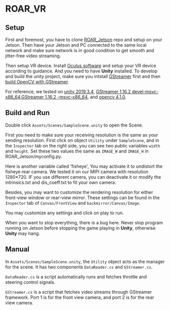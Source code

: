 # ROAR_VR

## Setup
First and foremost, you have to clone [ROAR_Jetson](https://github.com/augcog/ROAR_Jetson) repo and setup on your Jetson. Then have your Jetson and PC connected to the same local network and make sure network is in good condition to get smooth and jitter-free video streaming. 

Then setup VR device. Install [Oculus software](https://www.oculus.com/setup/) and setup your VR device according to guidance. And you need to have **Unity** installed. 
To develop and build the unity project, make sure you intstall [GStreamer](https://gstreamer.freedesktop.org/documentation/installing/on-windows.html?gi-language=c) first and then [build OpenCV with GStreamer](https://cv-tricks.com/how-to/installation-of-opencv-4-1-0-in-windows-10-from-source/). 

For reference, we tested on [unity 2019.3.4](https://unity.cn/releases), [GStreamer 1.16.2 devel-msvc-x86_64](https://gstreamer.freedesktop.org/data/pkg/windows/1.16.2/gstreamer-1.0-devel-msvc-x86_64-1.16.2.msi),[GStreamer 1.16.2 -msvc-x86_64](https://gstreamer.freedesktop.org/data/pkg/windows/1.16.2/gstreamer-1.0-msvc-x86_64-1.16.2.msi), and [opencv 4.1.0](https://opencv.org/releases/page/2/).
## Build and Run
Double click `Assets/Scenes/SampleScene.unity` to open the Scene. 

First you need to make sure your receiving resolution is the same as your sending resolution. First click on object `Utility` under `SampleScene`, and in the `Inspector` tab on the right side, you can see two public variables `width` and `height`. Set these two values the same as `IMAGE_W` and `IMAGE_H` in ROAR_Jetson/myconfig.py. 

Here is another variable called 'fisheye',  You may activate it to undistort the fisheye rear camera. We tested it on our MIPI camera with resolution 1280*720. IF you use different camera, you can deactivate it or modify the intrinsics.txt and dis_coeff.txt to fit your own camera.

Besides, you may want to customize the rendering resolution for either front-view window or rear-view mirror. These settings can be found in the `Inspector` tab of `Canvas/FrontView` and `backmirror/Canvas/Image`.

You may customize any settings and click on play to run.

When you want to stop everything, there is a bug here. Never stop program running on Jetson before stopping the game playing in **Unity**, otherwise **Unity** may hang.


## Manual
In `Assets/Scenes/SampleScene.unity`, the `Utility` object acts as the manager for the scene. It has two components `DataReader.cs`
and `GStreamer.cs`.

`DataReader.cs` is a script automatically runs and fetches throttle and steering control signals.

`GStreamer.cs` is a script that fetches video streams through GStreamer framework. Port 1 is for the front view camera, and port 2 is for the rear view camera.
